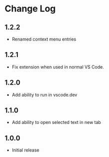 # Change Log

## 1.2.2
- Renamed context menu entries

## 1.2.1
- Fix extension when used in normal VS Code.

## 1.2.0
- Add ability to run in vscode.dev

## 1.1.0
- Add ability to open selected text in new tab

## 1.0.0
- Initial release
